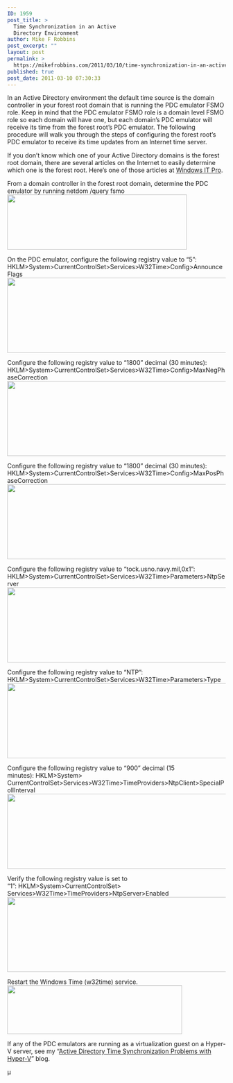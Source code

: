 ```yaml
---
ID: 1959
post_title: >
  Time Synchronization in an Active
  Directory Environment
author: Mike F Robbins
post_excerpt: ""
layout: post
permalink: >
  https://mikefrobbins.com/2011/03/10/time-synchronization-in-an-active-directory-environment/
published: true
post_date: 2011-03-10 07:30:33
---
```

In an Active Directory environment the default time source is the domain controller in your forest root domain that is running the PDC emulator FSMO role. Keep in mind that the PDC emulator FSMO role is a domain level FSMO role so each domain will have one, but each domain’s PDC emulator will receive its time from the forest root’s PDC emulator. The following procedure will walk you through the steps of configuring the forest root’s PDC emulator to receive its time updates from an Internet time server.

If you don’t know which one of your Active Directory domains is the forest root domain, there are several articles on the Internet to easily determine which one is the forest root. Here’s one of those articles at <a href="http://www.windowsitpro.com/article/domains2/how-can-i-determine-which-domain-is-the-forest-root-domain-.aspx" target="_blank">Windows IT Pro</a>.

From a domain controller in the forest root domain, determine the PDC emulator by running netdom /query fsmo
<a href="http://mikefrobbins.com/wp-content/uploads/2011/02/time-sync1.png"><img class="alignnone size-full wp-image-1961" title="time-sync1" src="http://mikefrobbins.com/wp-content/uploads/2011/02/time-sync1.png" alt="" width="414" height="127" /></a>

On the PDC emulator, configure the following registry value to “5”:
HKLM&gt;System&gt;CurrentControlSet&gt;Services&gt;W32Time&gt;Config&gt;AnnounceFlags
<a href="http://mikefrobbins.com/wp-content/uploads/2011/02/time-sync2.png"><img class="alignnone size-full wp-image-1962" title="time-sync2" src="http://mikefrobbins.com/wp-content/uploads/2011/02/time-sync2.png" alt="" width="640" height="173" /></a>

Configure the following registry value to “1800” decimal (30 minutes):
HKLM&gt;System&gt;CurrentControlSet&gt;Services&gt;W32Time&gt;Config&gt;MaxNegPhaseCorrection
<a href="http://mikefrobbins.com/wp-content/uploads/2011/02/time-sync3.png"><img class="alignnone size-full wp-image-1963" title="time-sync3" src="http://mikefrobbins.com/wp-content/uploads/2011/02/time-sync3.png" alt="" width="640" height="173" /></a>

Configure the following registry value to “1800” decimal (30 minutes):
HKLM&gt;System&gt;CurrentControlSet&gt;Services&gt;W32Time&gt;Config&gt;MaxPosPhaseCorrection
<a href="http://mikefrobbins.com/wp-content/uploads/2011/02/time-sync4.png"><img class="alignnone size-full wp-image-1964" title="time-sync4" src="http://mikefrobbins.com/wp-content/uploads/2011/02/time-sync4.png" alt="" width="640" height="173" /></a>

Configure the following registry value to “tock.usno.navy.mil,0x1”:
HKLM&gt;System&gt;CurrentControlSet&gt;Services&gt;W32Time&gt;Parameters&gt;NtpServer
<a href="http://mikefrobbins.com/wp-content/uploads/2011/02/time-sync5.png"><img class="alignnone size-full wp-image-1965" title="time-sync5" src="http://mikefrobbins.com/wp-content/uploads/2011/02/time-sync5.png" alt="" width="640" height="173" /></a>

Configure the following registry value to “NTP”:
HKLM&gt;System&gt;CurrentControlSet&gt;Services&gt;W32Time&gt;Parameters&gt;Type
<a href="http://mikefrobbins.com/wp-content/uploads/2011/02/time-sync6.png"><img class="alignnone size-full wp-image-1966" title="time-sync6" src="http://mikefrobbins.com/wp-content/uploads/2011/02/time-sync6.png" alt="" width="640" height="173" /></a>

Configure the following registry value to “900” decimal (15 minutes): HKLM&gt;System&gt;
CurrentControlSet&gt;Services&gt;W32Time&gt;TimeProviders&gt;NtpClient&gt;SpecialPollInterval
<a href="http://mikefrobbins.com/wp-content/uploads/2011/02/time-sync7.png"><img class="alignnone size-full wp-image-1967" title="time-sync7" src="http://mikefrobbins.com/wp-content/uploads/2011/02/time-sync7.png" alt="" width="640" height="173" /></a>

Verify the following registry value is set to “1”: HKLM&gt;System&gt;CurrentControlSet&gt;
Services&gt;W32Time&gt;TimeProviders&gt;NtpServer&gt;Enabled
<a href="http://mikefrobbins.com/wp-content/uploads/2011/02/time-sync8.png"><img class="alignnone size-full wp-image-1968" title="time-sync8" src="http://mikefrobbins.com/wp-content/uploads/2011/02/time-sync8.png" alt="" width="640" height="173" /></a>

Restart the Windows Time (w32time) service.
<a href="http://mikefrobbins.com/wp-content/uploads/2011/02/time-sync9.png"><img class="alignnone size-full wp-image-1969" title="time-sync9" src="http://mikefrobbins.com/wp-content/uploads/2011/02/time-sync9.png" alt="" width="403" height="112" /></a>

If any of the PDC emulators are running as a virtualization guest on a Hyper-V server, see my “<a href="http://mikefrobbins.com/2010/05/17/active-directory-and-server-time-synchronization-problems-with-hyper-v/" target="_blank">Active Directory Time Synchronization Problems with Hyper-V</a>” blog.

µ